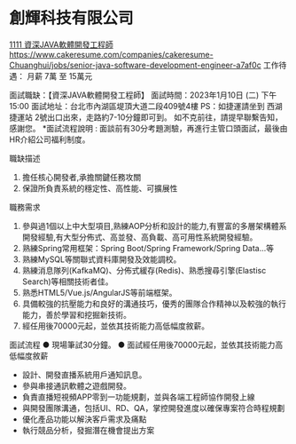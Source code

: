 # 創輝科技有限公司


[1111 資深JAVA軟體開發工程師](https://www.1111.com.tw/job/98674530/)
https://www.cakeresume.com/companies/cakeresume-Chuanghui/jobs/senior-java-software-development-engineer-a7af0c
工作待遇： 月薪 7萬 至 15萬元

面試職缺：【資深JAVA軟體開發工程師】
面試時間：2023年1月10日 (二)  下午15:00
面試地址：台北市內湖區堤頂大道二段409號4樓
PS：如捷運請坐到 西湖捷運站 2號出口出來，走路約7-10分鐘即可到。
如不克前往，請提早聯繫告知，感謝您。
*面試流程說明 : 面談前有30分考題測驗，再進行主管口頭面試，最後由HR介紹公司福利制度。


職缺描述
1. 擔任核心開發者,承擔關鍵任務攻關
2. 保證所負責系統的穩定性、高性能、可擴展性

職務需求
1. 參與過1個以上中大型項目,熟練AOP分析和設計的能力,有豐富的多層架構體系開發經驗,有大型分佈式、高並發、高負載、高可用性系統開發經驗。
2. 熟練Spring常用框架：Spring Boot/Spring Framework/Spring Data...等
3. 熟練MySQL等關聯式資料庫開發及效能調校。
4. 熟練消息隊列(KafkaMQ)、分佈式緩存(Redis)、熟悉搜尋引擎(Elastisc Search)等相關技術者佳。
5. 熟悉HTML5/Vue.js/AngularJS等前端框架。
6. 具備較強的抗壓能力和良好的溝通技巧，優秀的團隊合作精神以及較強的執行能力，善於學習和挖掘新技術。
7. 經任用後70000元起，並依其技術能力高低幅度敘薪。

面試流程
● 現場筆試30分鐘。
● 面試經任用後70000元起，並依其技術能力高低幅度敘薪


- 設計、開發直播系統用戶通知訊息。
- 參與串接通訊軟體之遊戲開發。
- 負責直播短視頻APP零到一功能規劃，並與各端工程師協作開發上線
- 與開發團隊溝通，包括UI、RD、QA，掌控開發進度以確保專案符合時程規劃
- 優化產品功能以解決客戶需求及痛點
- 執行競品分析，發掘潛在機會提出方案